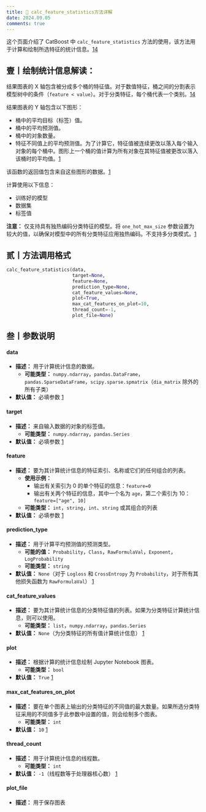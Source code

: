 ```yaml
---
title: 🏐 calc_feature_statistics方法详解
date: 2024.09.05
comments: true
---
```


这个页面介绍了 CatBoost 中 `calc_feature_statistics` 方法的使用，该方法用于计算和绘制所选特征的统计信息。[1](https://catboost.ai/en/docs/concepts/python-reference_catboostregressor_calc_feature_statistics)[4](https://catboost.ai/en/docs/concepts/feature-analysis-graph)

## 壹丨绘制统计信息解读：

结果图表的 X 轴包含被分成多个桶的特征值。对于数值特征，桶之间的分割表示模型树中的条件（`feature < value`）。对于分类特征，每个桶代表一个类别。[1](https://catboost.ai/en/docs/concepts/python-reference_catboostregressor_calc_feature_statistics)[4](https://catboost.ai/en/docs/concepts/feature-analysis-graph)

结果图表的 Y 轴包含以下图形：

* 桶中的平均目标（标签）值。
* 桶中的平均预测值。
* 桶中的对象数量。
* 特征不同值上的平均预测值。为了计算它，特征值被连续更改以落入每个输入对象的每个桶中。图形上一个桶的值计算为所有对象在其特征值被更改以落入该桶时的平均值。[1](https://catboost.ai/en/docs/concepts/python-reference_catboostregressor_calc_feature_statistics)

该函数的返回值包含来自这些图形的数据。[1](https://catboost.ai/en/docs/concepts/python-reference_catboostregressor_calc_feature_statistics)

计算使用以下信息：

* 训练好的模型
* 数据集
* 标签值

**注意：** 仅支持具有独热编码分类特征的模型。将 `one_hot_max_size` 参数设置为较大的值，以确保对模型中的所有分类特征应用独热编码。不支持多分类模式。[1](https://catboost.ai/en/docs/concepts/python-reference_catboostregressor_calc_feature_statistics)

## 贰丨方法调用格式

```python
calc_feature_statistics(data,
                        target=None,
                        feature=None,
                        prediction_type=None,
                        cat_feature_values=None,
                        plot=True,
                        max_cat_features_on_plot=10,
                        thread_count=-1,
                        plot_file=None)
```

## 叁丨参数说明

#### data

* **描述：**  用于计算统计信息的数据。
  * **可能类型：** `numpy.ndarray`，`pandas.DataFrame`，`pandas.SparseDataFrame`，`scipy.sparse.spmatrix`（`dia_matrix` 除外的所有子类）
* **默认值：** 必填参数 [1](https://catboost.ai/en/docs/concepts/python-reference_catboostregressor_calc_feature_statistics)

#### target

* **描述：**  来自输入数据的对象的标签值。
  * **可能类型：** `numpy.ndarray`，`pandas.Series`
* **默认值：** 必填参数 [1](https://catboost.ai/en/docs/concepts/python-reference_catboostregressor_calc_feature_statistics)

#### feature

* **描述：**  要为其计算统计信息的特征索引、名称或它们的任何组合的列表。
  * **使用示例：**
    * 输出有关索引为 0 的单个特征的信息：`feature=0`
    * 输出有关两个特征的信息，其中一个名为 `age`，第二个索引为 10：`feature=["age", 10]`
  * **可能类型：** `int`，`string`，`int`、`string` 或其组合的列表
* **默认值：** 必填参数 [1](https://catboost.ai/en/docs/concepts/python-reference_catboostregressor_calc_feature_statistics)

#### prediction_type

* **描述：**  用于计算平均预测值的预测类型。
  * **可能的值：** `Probability`，`Class`，`RawFormulaVal`，`Exponent`，`LogProbability`
  * **可能类型：** `string`
* **默认值：** `None`（对于 `Logloss` 和 `CrossEntropy` 为 `Probability`，对于所有其他损失函数为 `RawFormulaVal`） [1](https://catboost.ai/en/docs/concepts/python-reference_catboostregressor_calc_feature_statistics)

#### cat_feature_values

* **描述：**  要为其计算统计信息的分类特征值的列表。如果为分类特征计算统计信息，则可以使用。
  * **可能类型：** `list`，`numpy.ndarray`，`pandas.Series`
* **默认值：** `None`（为分类特征的所有值计算统计信息） [1](https://catboost.ai/en/docs/concepts/python-reference_catboostregressor_calc_feature_statistics)

#### plot

* **描述：**  根据计算的统计信息绘制 Jupyter Notebook 图表。
  * **可能类型：** `bool`
* **默认值：** `True` [1](https://catboost.ai/en/docs/concepts/python-reference_catboostregressor_calc_feature_statistics)

#### max_cat_features_on_plot

* **描述：**  要在单个图表上输出的分类特征的不同值的最大数量。如果所选分类特征采用的不同值多于此参数中设置的值，则会绘制多个图表。
  * **可能类型：** `int`
* **默认值：** `10` [1](https://catboost.ai/en/docs/concepts/python-reference_catboostregressor_calc_feature_statistics)

#### thread_count

* **描述：**  用于计算统计信息的线程数。
  * **可能类型：** `int`
* **默认值：** `-1`（线程数等于处理器核心数） [1](https://catboost.ai/en/docs/concepts/python-reference_catboostregressor_calc_feature_statistics)

#### plot_file

* **描述：**  用于保存图表